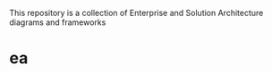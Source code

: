 This repository is a collection of Enterprise and Solution Architecture diagrams and frameworks
# ea

